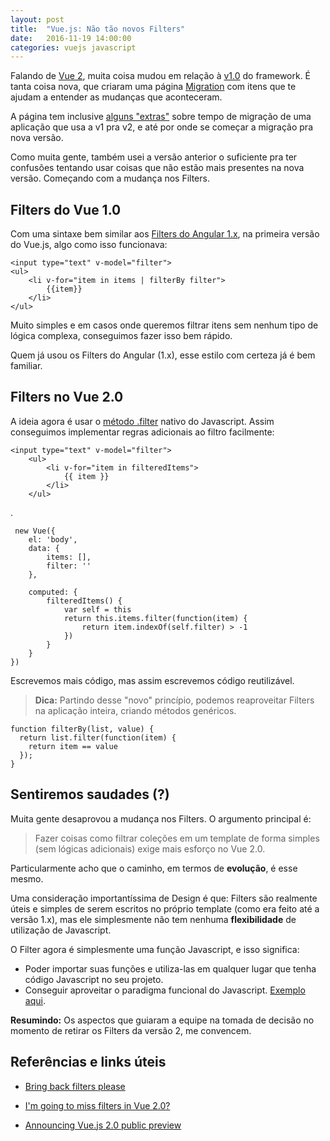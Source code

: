 ```yaml
---
layout: post
title:  "Vue.js: Não tão novos Filters"
date:   2016-11-19 14:00:00
categories: vuejs javascript
---
```


Falando de  [Vue 2](https://vuejs.org/v2/guide/), muita coisa mudou em relação à [v1.0](http://v1.vuejs.org/guide/) do framework. É tanta coisa nova, que criaram uma página [Migration](https://vuejs.org/v2/guide/migration.html) com itens que te ajudam a entender as mudanças que aconteceram. 

A página tem inclusive [alguns "extras"](https://vuejs.org/v2/guide/migration.html#FAQ) sobre tempo de migração de uma aplicação que usa a v1 pra v2, e até por onde se começar a migração pra nova versão.
 
 Como muita gente, também usei a versão anterior o suficiente pra ter confusões tentando usar coisas que não estão mais presentes na nova versão. Começando com a mudança nos Filters.


Filters do Vue 1.0
-------------
Com uma sintaxe bem similar aos [Filters do Angular 1.x](https://docs.angularjs.org/api/ng/filter/filter), na primeira versão do Vue.js, algo como isso funcionava:

    <input type="text" v-model="filter">
	<ul>
	    <li v-for="item in items | filterBy filter">
		    {{item}}
		</li>
	</ul>
	
Muito simples e em casos onde queremos filtrar itens sem nenhum tipo de lógica complexa, conseguimos fazer isso bem rápido.

Quem já usou os Filters do Angular (1.x), esse estilo com certeza já é bem familiar.


Filters no Vue 2.0
-------------------

A ideia agora é usar o [método .filter](https://developer.mozilla.org/pt-BR/docs/Web/JavaScript/Reference/Global_Objects/Array/filtro) nativo do Javascript. Assim conseguimos implementar regras adicionais ao filtro facilmente:

    <input type="text" v-model="filter">
		<ul>
		    <li v-for="item in filteredItems">
			    {{ item }}
			</li>
		</ul>
   
.
 

     new Vue({
        el: 'body',
        data: {
            items: [],
            filter: ''
        },
    
        computed: {
            filteredItems() {
                var self = this
                return this.items.filter(function(item) {
                    return item.indexOf(self.filter) > -1
                })
            }
        }
    })

Escrevemos mais código, mas assim escrevemos código reutilizável.

> **Dica:** Partindo desse "novo" princípio, podemos reaproveitar Filters na aplicação inteira, criando métodos genéricos.

    function filterBy(list, value) {
      return list.filter(function(item) {
        return item == value
      });
    }
    

Sentiremos saudades (?)
-------------
 Muita gente desaprovou a mudança nos Filters. O argumento principal é: 

 > Fazer coisas como filtrar coleções em um template de forma simples (sem lógicas adicionais) exige mais esforço no Vue 2.0.
 
 Particularmente acho que o caminho, em termos de **evolução**, é esse mesmo. 

Uma consideração importantíssima de Design é que: Filters são realmente úteis e simples de serem escritos no próprio template (como era feito até a versão 1.x), mas ele simplesmente não tem nenhuma **flexibilidade** de utilização de Javascript.

O Filter agora é simplesmente uma função Javascript, e isso significa:

- Poder importar suas funções e utiliza-las em qualquer lugar que tenha código Javascript no seu projeto.
- Conseguir aproveitar o paradigma funcional do Javascript. [Exemplo aqui](https://gist.github.com/andreybleme/8986b787fe0c8a6067f3ffde40b90bfa).

**Resumindo:** Os aspectos que guiaram a equipe na tomada de decisão no momento de retirar os Filters da versão 2, me convencem.

Referências e links úteis
-------------
- [Bring back filters please](https://github.com/vuejs/vue/issues/2756)

- [I'm going to miss filters in Vue 2.0?](https://forum-archive.vuejs.org/topic/3896/i-m-going-to-miss-filters-in-vue-2-0/2)

- [ Announcing Vue.js 2.0 public preview](https://forum-archive.vuejs.org/topic/3891/announcing-vue-js-2-0-public-preview)